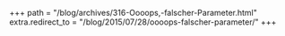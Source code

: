 +++
path = "/blog/archives/316-Oooops,-falscher-Parameter.html"
extra.redirect_to = "/blog/2015/07/28/oooops-falscher-parameter/"
+++
